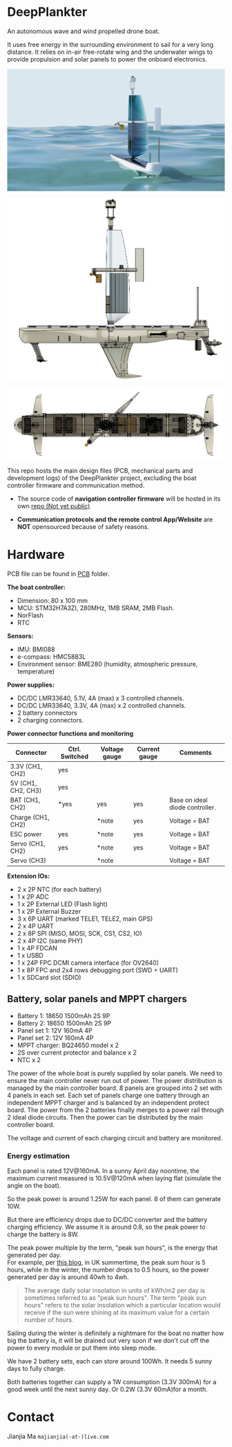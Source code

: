 # DeepPlankter

An autonomous wave and wind propelled drone boat.

It uses free energy in the surrounding environment to sail for a very long distance. It relies on in-air free-rotate wing and the underwater wings to provide propulsion and solar panels to power the onboard electronics.  

![dp_assembly_render_1.PNG](doc/figures/dp_assembly_render_3.PNG)

![dp_side_view.png](doc/figures/dp_side_view.png)

![dp_top_view.png](doc/figures/dp_top_view.png)

This repo hosts the main design files (PCB, mechanical parts and development logs) of the DeepPlankter project, excluding the boat controller firmware and communication method.

- The source code of **navigation controller firmware** will be hosted in its own [repo (Not yet public)]() 

- **Communication protocols and the remote control App/Website** are **NOT** opensourced because of safety reasons.

# Hardware

PCB file can be found in [PCB](PCB) folder. 

**The boat controller:**

- Dimension: 80 x 100 mm
- MCU: STM32H7A3ZI, 280MHz, 1MB SRAM, 2MB Flash. 
- NorFlash
- RTC

**Sensors:**

- IMU: BMI088
- e-compass: HMC5883L
- Environment sensor: BME280 (humidity, atmospheric pressure, temperature)

**Power supplies:**

- DC/DC LMR33640, 5.1V, 4A (max) x 3 controlled channels.
- DC/DC LMR33640, 3.3V, 4A (max) x 2 controlled channels.
- 2 battery connectors 
- 2 charging connectors. 

**Power connector functions and monitoring**

| Connector          | Ctrl. Switched | Voltage gauge | Current gauge | Comments                        |
| ------------------ | -------------- | ------------- | ------------- | ------------------------------- |
| 3.3V (CH1, CH2)    | yes            |               |               |                                 |
| 5V (CH1, CH2, CH3) | yes            |               |               |                                 |
| BAT (CH1, CH2)     | *yes           | yes           | yes           | Base on ideal diode controller. |
| Charge (CH1, CH2)  |                | *note         | yes           | Voltage = BAT                   |
| ESC power          | yes            | *note         | yes           | Voltage = BAT                   |
| Servo (CH1, CH2)   | yes            | *note         | yes           | Voltage = BAT                   |
| Servo (CH3)        |                | *note         |               | Voltage = BAT                   |

**Extension IOs:**

- 2 x 2P NTC (for each battery)
- 1 x 2P ADC
- 1 x 2P External LED (Flash light)
- 1 x 2P External Buzzer
- 3 x 6P UART (marked TELE1, TELE2, main GPS)
- 2 x 4P UART
- 2 x 8P SPI (MISO, MOSI, SCK, CS1, CS2, IO)
- 2 x 4P I2C (same PHY)
- 1 x 4P FDCAN
- 1 x USBD
- 1 x 24P FPC DCMI camera interface (for OV2640)
- 1 x 8P FPC and 2x4 rows debugging port (SWD + UART)
- 1 x SDCard slot (SDIO)

## Battery, solar panels and MPPT chargers

- Battery 1: 18650 1500mAh 2S 9P
- Battery 2: 18650 1500mAh 2S 9P
- Panel set 1: 12V 160mA 4P 
- Panel set 2: 12V 160mA 4P 
- MPPT charger: BQ24650 model x 2
- 2S over current protector and balance x 2
- NTC x 2

The power of the whole boat is purely supplied by solar panels. We need to ensure the main controller never run out of power. The power distribution is managed by the main controller board. 8 panels are grouped into 2 set with 4 panels in each set. Each set of panels charge one battery through an independent MPPT charger and is balanced by an independent protect board. The power from the 2 batteries finally merges to a power rail through 2 ideal diode circuits. Then the power can be distributed by the main controller board.

The voltage and current of each charging circuit and battery are monitored.

### Energy estimation

Each panel is rated 12V@160mA. In a sunny April day noontime, the maximum current measured is 10.5V@120mA when laying flat (simulate the angle on the boat).

So the peak power is around 1.25W for each panel. 8 of them can generate 10W.

But there are efficiency drops due to DC/DC converter and the battery charging efficiency. We assume it is around 0.8, so the peak power to charge the battery is 8W.

The peak power multiple by the term, "peak sun hours", is the energy that generated per day.  
For example,  per [this blog](https://www.pveducation.org/pvcdrom/properties-of-sunlight/average-solar-radiation#), in UK summertime, the peak sum hour is 5 hours, while in the winter, the number drops to 0.5 hours, so the power generated per day is around 40wh to 4wh.

> The average daily solar insolation in units of kWh/m2 per day  is sometimes referred to as "peak sun hours". The term "peak sun hours"  refers to the solar insolation which a particular location would receive if the sun were shining at its maximum value for a certain number of  hours. 

Sailing during the winter is definitely a nightmare for the boat no matter how big the battery is, it will be drained out very soon if we don't cut off the power to every module or put them into sleep mode.

We have 2 battery sets, each can store around 100Wh. It needs 5 sunny days to fully charge.

Both batteries together can supply a 1W consumption (3.3V 300mA) for a good week until the next sunny day. Or 0.2W (3.3V 60mA)for a month.

# Contact

Jianjia Ma 
`majianjia(-at-)live.com`

